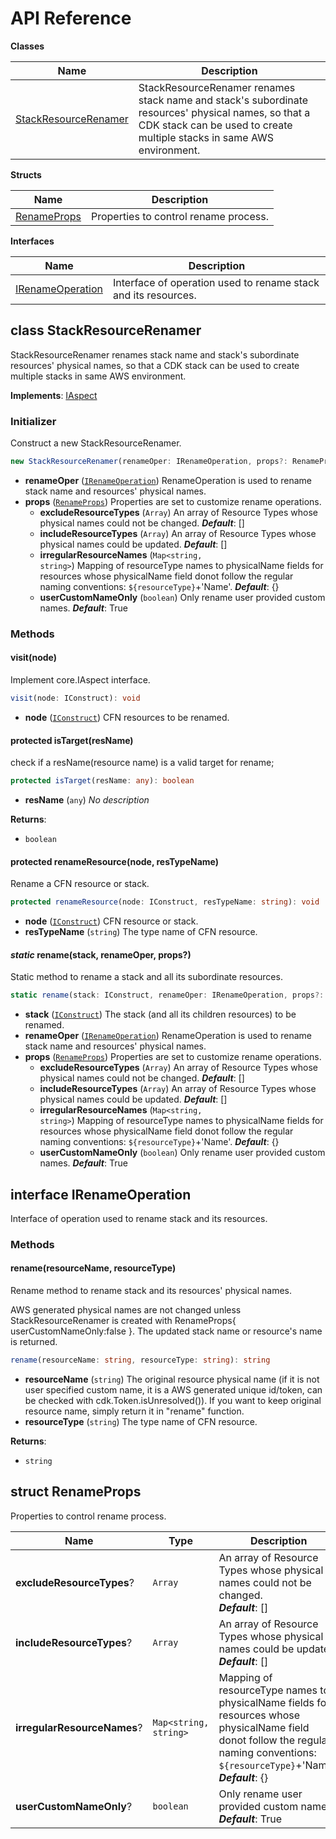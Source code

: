 # API Reference

**Classes**

Name|Description
----|-----------
[StackResourceRenamer](#cdk-stack-resource-rename-stackresourcerenamer)|StackResourceRenamer renames stack name and stack's subordinate resources' physical names, so that a CDK stack can be used to create multiple stacks in same AWS environment.


**Structs**

Name|Description
----|-----------
[RenameProps](#cdk-stack-resource-rename-renameprops)|Properties to control rename process.


**Interfaces**

Name|Description
----|-----------
[IRenameOperation](#cdk-stack-resource-rename-irenameoperation)|Interface of operation used to rename stack and its resources.



## class StackResourceRenamer  <a id="cdk-stack-resource-rename-stackresourcerenamer"></a>

StackResourceRenamer renames stack name and stack's subordinate resources' physical names, so that a CDK stack can be used to create multiple stacks in same AWS environment.

__Implements__: [IAspect](#aws-cdk-core-iaspect)

### Initializer


Construct a new StackResourceRenamer.

```ts
new StackResourceRenamer(renameOper: IRenameOperation, props?: RenameProps)
```

* **renameOper** (<code>[IRenameOperation](#cdk-stack-resource-rename-irenameoperation)</code>)  RenameOperation is used to rename stack name and resources' physical names.
* **props** (<code>[RenameProps](#cdk-stack-resource-rename-renameprops)</code>)  Properties are set to customize rename operations.
  * **excludeResourceTypes** (<code>Array<string></code>)  An array of Resource Types whose physical names could not be changed. __*Default*__: []
  * **includeResourceTypes** (<code>Array<string></code>)  An array of Resource Types whose physical names could be updated. __*Default*__: []
  * **irregularResourceNames** (<code>Map<string, string></code>)  Mapping of resourceType names to physicalName fields for resources whose physicalName field donot follow the regular naming conventions: `${resourceType}`+'Name'. __*Default*__: {}
  * **userCustomNameOnly** (<code>boolean</code>)  Only rename user provided custom names. __*Default*__: True


### Methods


#### visit(node) <a id="cdk-stack-resource-rename-stackresourcerenamer-visit"></a>

Implement core.IAspect interface.

```ts
visit(node: IConstruct): void
```

* **node** (<code>[IConstruct](#aws-cdk-core-iconstruct)</code>)  CFN resources to be renamed.




#### protected isTarget(resName) <a id="cdk-stack-resource-rename-stackresourcerenamer-istarget"></a>

check if a resName(resource name) is a valid target for rename;

```ts
protected isTarget(resName: any): boolean
```

* **resName** (<code>any</code>)  *No description*

__Returns__:
* <code>boolean</code>

#### protected renameResource(node, resTypeName) <a id="cdk-stack-resource-rename-stackresourcerenamer-renameresource"></a>

Rename a CFN resource or stack.

```ts
protected renameResource(node: IConstruct, resTypeName: string): void
```

* **node** (<code>[IConstruct](#aws-cdk-core-iconstruct)</code>)  CFN resource or stack.
* **resTypeName** (<code>string</code>)  The type name of CFN resource.




#### *static* rename(stack, renameOper, props?) <a id="cdk-stack-resource-rename-stackresourcerenamer-rename"></a>

Static method to rename a stack and all its subordinate resources.

```ts
static rename(stack: IConstruct, renameOper: IRenameOperation, props?: RenameProps): void
```

* **stack** (<code>[IConstruct](#aws-cdk-core-iconstruct)</code>)  The stack (and all its children resources) to be renamed.
* **renameOper** (<code>[IRenameOperation](#cdk-stack-resource-rename-irenameoperation)</code>)  RenameOperation is used to rename stack name and resources' physical names.
* **props** (<code>[RenameProps](#cdk-stack-resource-rename-renameprops)</code>)  Properties are set to customize rename operations.
  * **excludeResourceTypes** (<code>Array<string></code>)  An array of Resource Types whose physical names could not be changed. __*Default*__: []
  * **includeResourceTypes** (<code>Array<string></code>)  An array of Resource Types whose physical names could be updated. __*Default*__: []
  * **irregularResourceNames** (<code>Map<string, string></code>)  Mapping of resourceType names to physicalName fields for resources whose physicalName field donot follow the regular naming conventions: `${resourceType}`+'Name'. __*Default*__: {}
  * **userCustomNameOnly** (<code>boolean</code>)  Only rename user provided custom names. __*Default*__: True






## interface IRenameOperation  <a id="cdk-stack-resource-rename-irenameoperation"></a>


Interface of operation used to rename stack and its resources.
### Methods


#### rename(resourceName, resourceType) <a id="cdk-stack-resource-rename-irenameoperation-rename"></a>

Rename method to rename stack and its resources' physical names.

AWS generated physical names are not changed unless StackResourceRenamer
is created with RenameProps{ userCustomNameOnly:false }.
The updated stack name or resource's name is returned.

```ts
rename(resourceName: string, resourceType: string): string
```

* **resourceName** (<code>string</code>)  The original resource physical name (if it is not user specified custom name, it is a AWS generated unique id/token, can be checked with cdk.Token.isUnresolved()). If you want to keep original resource name, simply return it in "rename" function.
* **resourceType** (<code>string</code>)  The type name of CFN resource.

__Returns__:
* <code>string</code>



## struct RenameProps  <a id="cdk-stack-resource-rename-renameprops"></a>


Properties to control rename process.



Name | Type | Description 
-----|------|-------------
**excludeResourceTypes**? | <code>Array<string></code> | An array of Resource Types whose physical names could not be changed.<br/>__*Default*__: []
**includeResourceTypes**? | <code>Array<string></code> | An array of Resource Types whose physical names could be updated.<br/>__*Default*__: []
**irregularResourceNames**? | <code>Map<string, string></code> | Mapping of resourceType names to physicalName fields for resources whose physicalName field donot follow the regular naming conventions: `${resourceType}`+'Name'.<br/>__*Default*__: {}
**userCustomNameOnly**? | <code>boolean</code> | Only rename user provided custom names.<br/>__*Default*__: True



